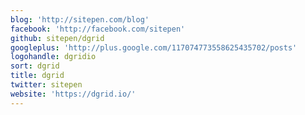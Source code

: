```yaml
---
blog: 'http://sitepen.com/blog'
facebook: 'http://facebook.com/sitepen'
github: sitepen/dgrid
googleplus: 'http://plus.google.com/117074773558625435702/posts'
logohandle: dgridio
sort: dgrid
title: dgrid
twitter: sitepen
website: 'https://dgrid.io/'
---
```

